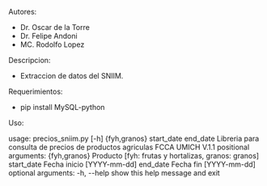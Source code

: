 Autores:

- Dr. Oscar de la Torre
- Dr. Felipe Andoni
- MC. Rodolfo Lopez

Descripcion:

- Extraccion de datos del SNIIM.

Requerimientos:

- pip install MySQL-python

Uso:

usage: precios_sniim.py [-h] {fyh,granos} start_date end_date
Libreria para consulta de precios de productos agriculas FCCA UMICH V.1.1
positional arguments:
  {fyh,granos}  Producto [fyh: frutas y hortalizas, granos: granos]
  start_date    Fecha inicio [YYYY-mm-dd]
  end_date      Fecha fin [YYYY-mm-dd]
optional arguments:
  -h, --help    show this help message and exit
